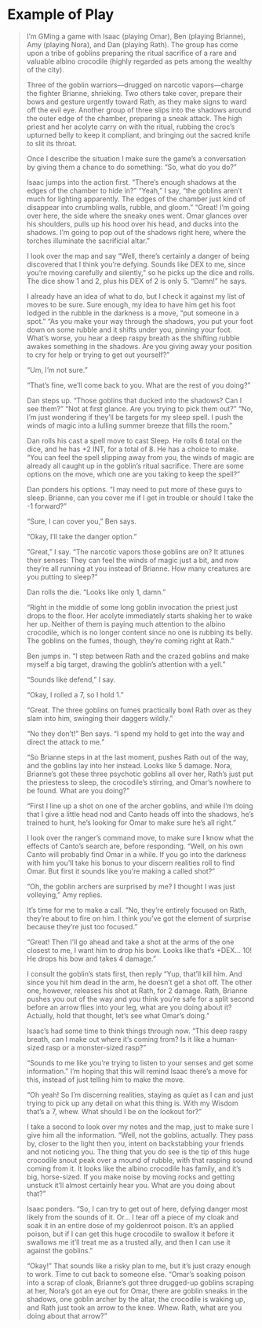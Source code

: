 # Example of Play

> I’m GMing a game with Isaac (playing Omar), Ben (playing Brianne), Amy (playing Nora), and Dan (playing Rath). The group has come upon a tribe of goblins preparing the ritual sacrifice of a rare and valuable albino crocodile (highly regarded as pets among the wealthy of the city).
>
> Three of the goblin warriors—drugged on narcotic vapors—charge the fighter Brianne, shrieking. Two others take cover, prepare their bows and gesture urgently toward Rath, as they make signs to ward off the evil eye. Another group of three slips into the shadows around the outer edge of the chamber, preparing a sneak attack. The high priest and her acolyte carry on with the ritual, rubbing the croc’s upturned belly to keep it compliant, and bringing out the sacred knife to slit its throat.
>
> Once I describe the situation I make sure the game’s a conversation by giving them a chance to do something: “So, what do you do?”
>
> Isaac jumps into the action first. “There’s enough shadows at the edges of the chamber to hide in?” “Yeah,” I say, “the goblins aren’t much for lighting apparently. The edges of the chamber just kind of disappear into crumbling walls, rubble, and gloom.” “Great\! I’m going over here, the side where the sneaky ones went. Omar glances over his shoulders, pulls up his hood over his head, and ducks into the shadows. I’m going to pop out of the shadows right here, where the torches illuminate the sacrificial altar.”
>
> I look over the map and say “Well, there’s certainly a danger of being discovered that I think you’re defying. Sounds like DEX to me, since you’re moving carefully and silently,” so he picks up the dice and rolls. The dice show 1 and 2, plus his DEX of 2 is only 5. “Damn\!” he says.
>
> I already have an idea of what to do, but I check it against my list of moves to be sure. Sure enough, my idea to have him get his foot lodged in the rubble in the darkness is a move, “put someone in a spot.” “As you make your way through the shadows, you put your foot down on some rubble and it shifts under you, pinning your foot. What’s worse, you hear a deep raspy breath as the shifting rubble awakes something in the shadows. Are you giving away your position to cry for help or trying to get out yourself?”
>
> “Um, I’m not sure.”
>
> “That’s fine, we’ll come back to you. What are the rest of you doing?”
>
> Dan steps up. “Those goblins that ducked into the shadows? Can I see them?” “Not at first glance. Are you trying to pick them out?” “No, I’m just wondering if they’ll be targets for my sleep spell. I push the winds of magic into a lulling summer breeze that fills the room.”
>
> Dan rolls his cast a spell move to cast Sleep. He rolls 6 total on the dice, and he has +2 INT, for a total of 8. He has a choice to make. “You can feel the spell slipping away from you, the winds of magic are already all caught up in the goblin’s ritual sacrifice. There are some options on the move, which one are you taking to keep the spell?”
>
> Dan ponders his options. “I may need to put more of these guys to sleep. Brianne, can you cover me if I get in trouble or should I take the -1 forward?”
>
> “Sure, I can cover you,” Ben says.
>
> “Okay, I’ll take the danger option.”
>
> “Great,” I say. “The narcotic vapors those goblins are on? It attunes their senses: They can feel the winds of magic just a bit, and now they’re all running at you instead of Brianne. How many creatures are you putting to sleep?”
>
> Dan rolls the die. “Looks like only 1, damn.”
>
> “Right in the middle of some long goblin invocation the priest just drops to the floor. Her acolyte immediately starts shaking her to wake her up. Neither of them is paying much attention to the albino crocodile, which is no longer content since no one is rubbing its belly. The goblins on the fumes, though, they’re coming right at Rath.”
>
> Ben jumps in. “I step between Rath and the crazed goblins and make myself a big target, drawing the goblin’s attention with a yell.”
>
> “Sounds like defend,” I say.
>
> “Okay, I rolled a 7, so I hold 1.”
>
> “Great. The three goblins on fumes practically bowl Rath over as they slam into him, swinging their daggers wildly.”
>
> “No they don’t\!” Ben says. “I spend my hold to get into the way and direct the attack to me.”
>
> “So Brianne steps in at the last moment, pushes Rath out of the way, and the goblins lay into her instead. Looks like 5 damage. Nora, Brianne’s got these three psychotic goblins all over her, Rath’s just put the priestess to sleep, the crocodile’s stirring, and Omar’s nowhere to be found. What are you doing?”
>
> “First I line up a shot on one of the archer goblins, and while I’m doing that I give a little head nod and Canto heads off into the shadows, he’s trained to hunt, he’s looking for Omar to make sure he’s all right.”
>
> I look over the ranger’s command move, to make sure I know what the effects of Canto’s search are, before responding. “Well, on his own Canto will probably find Omar in a while. If you go into the darkness with him you’ll take his bonus to your discern realities roll to find Omar. But first it sounds like you’re making a called shot?”
>
> “Oh, the goblin archers are surprised by me? I thought I was just volleying,” Amy replies.
>
> It’s time for me to make a call. “No, they’re entirely focused on Rath, they’re about to fire on him. I think you’ve got the element of surprise because they’re just too focused.”
>
> “Great\! Then I’ll go ahead and take a shot at the arms of the one closest to me, I want him to drop his bow. Looks like that’s +DEX… 10\! He drops his bow and takes 4 damage.”
>
> I consult the goblin’s stats first, then reply “Yup, that’ll kill him. And since you hit him dead in the arm, he doesn’t get a shot off. The other one, however, releases his shot at Rath, for 2 damage. Rath, Brianne pushes you out of the way and you think you’re safe for a split second before an arrow flies into your leg, what are you doing about it? Actually, hold that thought, let’s see what Omar’s doing.”
>
> Isaac’s had some time to think things through now. “This deep raspy breath, can I make out where it’s coming from? Is it like a human-sized rasp or a monster-sized rasp?”
>
> “Sounds to me like you’re trying to listen to your senses and get some information.” I’m hoping that this will remind Isaac there’s a move for this, instead of just telling him to make the move.
>
> “Oh yeah\! So I’m discerning realities, staying as quiet as I can and just trying to pick up any detail on what this thing is. With my Wisdom that’s a 7, whew. What should I be on the lookout for?”
>
> I take a second to look over my notes and the map, just to make sure I give him all the information. “Well, not the goblins, actually. They pass by, closer to the light then you, intent on backstabbing your friends and not noticing you. The thing that you do see is the tip of this huge crocodile snout peak over a mound of rubble, with that rasping sound coming from it. It looks like the albino crocodile has family, and it’s big, horse-sized. If you make noise by moving rocks and getting unstuck it’ll almost certainly hear you. What are you doing about that?”
>
> Isaac ponders. “So, I can try to get out of here, defying danger most likely from the sounds of it. Or… I tear off a piece of my cloak and soak it in an entire dose of my goldenroot poison. It’s an applied poison, but if I can get this huge crocodile to swallow it before it swallows me it’ll treat me as a trusted ally, and then I can use it against the goblins.”
>
> “Okay\!” That sounds like a risky plan to me, but it’s just crazy enough to work. Time to cut back to someone else. “Omar’s soaking poison into a scrap of cloak, Brianne’s got three drugged-up goblins scraping at her, Nora’s got an eye out for Omar, there are goblin sneaks in the shadows, one goblin archer by the altar, the crocodile is waking up, and Rath just took an arrow to the knee. Whew. Rath, what are you doing about that arrow?”
